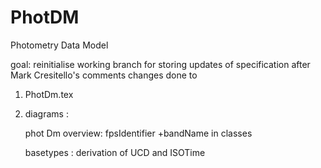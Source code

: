 # PhotDM
Photometry Data Model

goal: reinitialise working branch for storing updates of specification after Mark Cresitello's comments 
  changes done to 
1. PhotDm.tex 
2. diagrams : 
    
    phot Dm overview: fpsIdentifier +bandName in classes 
    
    basetypes : derivation of UCD and ISOTime
    
